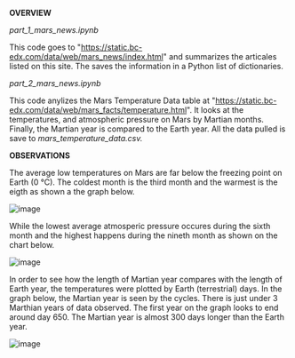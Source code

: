**OVERVIEW**

_part_1_mars_news.ipynb_ 

This code goes to "https://static.bc-edx.com/data/web/mars_news/index.html" and summarizes the articales listed on this site.  The saves the information in a Python list of dictionaries.

_part_2_mars_news.ipynb_

This code anylizes the Mars Temperature Data table at "https://static.bc-edx.com/data/web/mars_facts/temperature.html".  It looks at the temperatures, and atmospheric pressure on Mars by Martian months.  Finally, the Martian year is compared to the Earth year.  All the data pulled is save to _mars_temperature_data.csv._



**OBSERVATIONS**

The average low temperatures on Mars are far below the freezing point on Earth (0 °C).  The coldest month is the third month and the warmest is the eigth as shown a the graph below.

![image](https://github.com/RPleasnick/data-collection-challenge/assets/146039635/1722992c-8bda-46b1-ba5f-6e003369e81c)

While the lowest average atmosperic pressure occures during the sixth month and the highest happens during the nineth month as shown on the chart below.

![image](https://github.com/RPleasnick/data-collection-challenge/assets/146039635/c77d1ab7-f9f4-45c6-aebc-4ad6c3e3652b)

In order to see how the length of Martian year compares with the length of Earth year, the temperatures were plotted by Earth (terrestrial) days.  In the graph below, the Martian year is seen by the cycles.  There is just under 3 Marthian years of data observed. The first year on the graph looks to end around day 650.  The Martian year is almost 300 days longer than the Earth year.

![image](https://github.com/RPleasnick/data-collection-challenge/assets/146039635/203810e7-05b6-424c-b1f7-11483b977d80)
